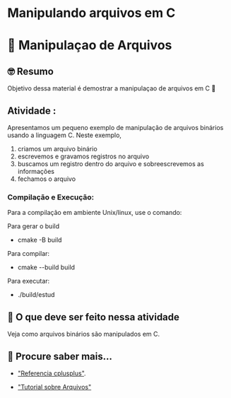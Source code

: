 # Manipulando arquivos em C

# :wave: Manipulaçao de Arquivos 

## 🤓 Resumo

Objetivo dessa material é demostrar a manipulaçao de arquivos em C 🚀

## Atividade :

Apresentamos um pequeno exemplo de manipulação de arquivos binários 
usando a linguagem C. Neste exemplo, 
1. criamos um arquivo binário
2. escrevemos e gravamos registros no arquivo
3. buscamos um registro dentro do arquivo e sobreescrevemos as informações
4. fechamos o arquivo

### Compilação e Execução: 

Para a compilação em ambiente Unix/linux, use o comando:

Para gerar o build
 - cmake -B build

Para compilar:
 - cmake --build build 

Para executar:
 - ./build/estud

## 📝 O que deve ser feito nessa atividade

Veja como arquivos binários são manipulados em C.

## 📝 Procure saber mais...

* ["Referencia cplusplus"](https://www.cplusplus.com/reference/fstream/fstream/).

* ["Tutorial sobre Arquivos"](https://www.cplusplus.com/reference/fstream/fstream/)




